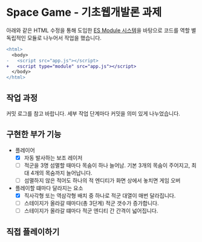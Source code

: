 # Space Game - 기초웹개발론 과제

<!-- 영상 첨부 TODO -->

아래와 같은 HTML 수정을 통해 도입한 [ES Module 시스템]을 바탕으로 코드를 역할 별 독립적인 모듈로 나누어서 작업을 했습니다.

[ES Module 시스템]: https://developer.mozilla.org/en-US/docs/Web/JavaScript/Guide/Modules#applying_the_module_to_your_html

```diff
<html>
  <body>
-   <script src="app.js"></script>
+   <script type="module" src="app.js"></script>
  </body>
</html>
```

## 작업 과정

커밋 로그를 참고 바랍니다. 세부 작업 단계마다 커밋을 의미 있게 나누었습니다.

## 구현한 부가 기능

- 플레이어
  - [x] 자동 발사하는 보조 레이저
  - [ ] 적군을 3명 섬멸할 때마다 목숨이 하나 늘어남. 기본 3개의 목숨이 주어지고, 최대 4개의 목숨까지 늘어납니다.
  - [ ] 섬멸하지 않은 적어도 하나의 적 엔디티가 화면 상에서 놓치면 게임 오버
- 플레이할 떄마다 달라지는 요소
  - [x] 직사각형 또는 역삼각형 배치 중 하나로 적군 대열이 매번 달라집니다.
  - [ ] 스테이지가 올라갈 때마다(총 3단계) 적군 갯수가 증가합니다.
  - [ ] 스테이지가 올라갈 떄마다 적군 엔디티 간 간격이 넓어집니다.

## 직접 플레이하기

<!-- 주소 TODO -->
